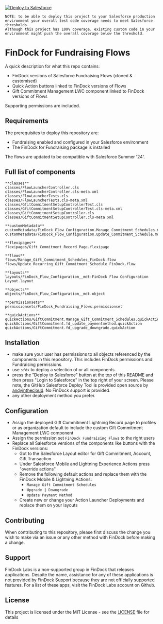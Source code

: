 <a href="https://githubsfdeploy.herokuapp.com?owner=FinDockLabs&repo=findock-for-fundraising-flows&ref=main">
  <img alt="Deploy to Salesforce"
       src="https://raw.githubusercontent.com/afawcett/githubsfdeploy/master/deploy.png"></a>

```text
NOTE: to be able to deploy this project to your Salesforce production environment your overall test code coverage needs to meet Salesforce thresholds.
Although this project has 100% coverage, existing custom code in your environment might push the overall coverage below the threshold. 
```

# FinDock for Fundraising Flows

A quick description for what this repo contains:
- FinDock versions of Salesforce Fundraising Flows (cloned & customised)
- Quick Action buttons linked to FinDock versions of Flows
- Gift Commitment Management LWC component linked to FinDock versions of Flows

Supporting permissions are included.

## Requirements

The prerequisites to deploy this repository are:
- Fundraising enabled and configured in your Salesforce environment
- The FinDock for Fundraising package is installed

The flows are updated to be compatible with Salesforce Summer '24'.

## Full list of components

```text
**classes**
classes/FlowLauncherController.cls
classes/FlowLauncherController.cls-meta.xml
classes/FlowLauncherTests.cls
classes/FlowLauncherTests.cls-meta.xml
classes/GfitCommitmentSetupControllerTest.cls
classes/GfitCommitmentSetupControllerTest.cls-meta.xml
classes/GiftCommitmentSetupController.cls
classes/GiftCommitmentSetupController.cls-meta.xml

**customMetadata**
customMetadata/FinDock_Flow_Configuration.Manage_Commitment_Schedules.md
customMetadata/FinDock_Flow_Configuration.Update_Commitment_Schedule.md

**flexipages**
flexipages/Gift_Commitment_Record_Page.flexipage

**flows**
flows/Manage_Gift_Commitment_Schedules_FinDock.flow
flows/Update_Recurring_Gift_Commitment_Schedule_FinDock.flow

**layouts**
layouts/FinDock_Flow_Configuration__mdt-FinDock Flow Configuration Layout.layout

**objects**
objects/FinDock_Flow_Configuration__mdt.object

**permissionsets**
permissionsets/FinDock_Fundraising_Flows.permissionset

**quickActions**
quickActions/GiftCommitment.Manage_Gift_Commitment_Schedules.quickAction
quickActions/GiftCommitment.fd_update_paymentmethod.quickAction
quickActions/GiftCommitment.fd_upgrade_downgrade.quickAction
```

## Installation
- make sure your user has permissions to all objects referenced by the components in this repository. This includes FinDock permissions and Fundraising permissions.
- use `sfdx` to deploy a selection of or all components.
- press the "Deploy to Salesforce" button at the top of this README and then press "Login to Salesforce" in the top right of your screen. Please note, the GitHub Salesforce Deploy Tool is provided open source by [andyinthecloud](http://andyinthecloud.com/category/githubsfdeploy/). No FinDock support is provided.
- any other deployment method you prefer.

## Configuration
- Assign the deployed Gift Commitment Lightning Record page to profiles or as organization default to include the custom Gift Commitment Management LWC component
- Assign the permission set `FinDock Fundraising Flows` to the right users
- Replace all Salesforce versions of the components like buttons with the FinDock versions:
  - Got to the Salesforce Layout editor for Gift Commitment, Account, Gift Transaction
  - Under Salesforce Mobile and Lightning Experience Actions press "override actions"
  - Remove the following default actions and replace them with the FinDock Mobile & Lightning Actions:
    - `Manage Gift Commitment Schedules`
    - `Upgrade | Downgrade`
    - `Update Payment Method`
  - Create new or change your Action Launcher Deployments and replace them on your layouts 


## Contributing

When contributing to this repository, please first discuss the change you wish to make via an issue or any other method with FinDock before making a change.

## Support

FinDock Labs is a non-supported group in FinDock that releases applications. Despite the name, assistance for any of these applications is not provided by FinDock Support because they are not officially supported features. For a list of these apps, visit the FinDock Labs account on Github.

## License

This project is licensed under the MIT License - see the [LICENSE](/LICENSE) file for details
